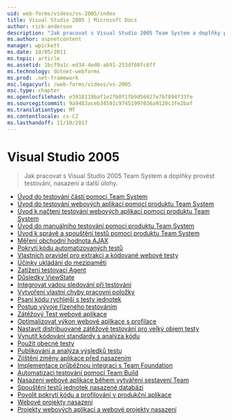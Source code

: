 ```yaml
---
uid: web-forms/videos/vs-2005/index
title: Visual Studio 2005 | Microsoft Docs
author: rick-anderson
description: "Jak pracovat s Visual Studio 2005 Team System a doplňky provést testování, nasazení a další úlohy."
ms.author: aspnetcontent
manager: wpickett
ms.date: 10/05/2011
ms.topic: article
ms.assetid: 1bcf9a1c-ed34-4ed0-ab91-253df08fc6ff
ms.technology: dotnet-webforms
ms.prod: .net-framework
msc.legacyurl: /web-forms/videos/vs-2005
msc.type: chapter
ms.openlocfilehash: e3918119baf1e2fb0f1fb9d56627e7b7894f33fe
ms.sourcegitcommit: 9a9483aceb34591c97451997036a9120c3fe2baf
ms.translationtype: MT
ms.contentlocale: cs-CZ
ms.lasthandoff: 11/10/2017
---
```

<a name="visual-studio-2005"></a>Visual Studio 2005
====================
> Jak pracovat s Visual Studio 2005 Team System a doplňky provést testování, nasazení a další úlohy.


- [Úvod do testování částí pomocí Team System](introduction-to-unit-testing-with-team-system.md)
- [Úvod do testování webových aplikací pomocí produktu Team System](introduction-to-testing-web-applications-with-team-system.md)
- [Úvod k načtení testování webových aplikací pomocí produktu Team System](introduction-to-load-testing-web-applications-with-team-system.md)
- [Úvod do manuálního testování pomocí produktu Team System](introduction-to-manual-testing-with-team-system.md)
- [Úvod k správě a spouštění testů pomocí produktu Team System](introduction-to-managing-and-running-tests-with-team-system.md)
- [Měření obchodní hodnota AJAX](measuring-the-business-value-of-ajax.md)
- [Pokrytí kódu automatizovaných testů](code-coverage-of-automated-tests.md)
- [Vlastních pravidel pro extrakci a kódované webové testy](custom-extraction-rules-and-coded-web-tests.md)
- [Účinky ukládání do mezipaměti](the-effects-of-caching.md)
- [Zatížení testovací Agent](using-the-load-test-agent.md)
- [Důsledky ViewState](the-effects-of-viewstate.md)
- [Integrovat vadou sledování při testování](how-do-i-integrate-defect-tracking-with-testing.md)
- [Vytvoření vlastní chyby pracovní položky](how-do-i-create-my-own-bug-work-item.md)
- [Psaní kódu rychlejší s testy jednotek](how-do-i-write-code-more-quickly-with-unit-tests.md)
- [Postup vývoje řízeného testováním](how-do-i-practice-test-driven-development.md)
- [Zátěžový Test webové aplikace](how-do-i-load-test-a-web-application.md)
- [Optimalizovat výkon webové aplikace s profilace](how-do-i-tune-web-application-performance-with-profiling.md)
- [Nastavit distribuované zátěžové testování pro velký objem testy](how-do-i-set-up-distributed-load-testing-for-high-volume-tests.md)
- [Vynutit kódování standardy s analýza kódu](how-do-i-enforce-coding-standards-with-code-analysis.md)
- [Použít obecné testy](how-do-i-use-generic-tests.md)
- [Publikování a analýza výsledků testu](how-do-i-publish-and-analyze-test-results.md)
- [Zjištění změny aplikace před nasazením](how-do-i-discover-application-changes-prior-to-deployment.md)
- [Implementace průběžnou integraci s Team Foundation](how-do-i-implement-continuous-integration-with-team-foundation.md)
- [Automatizaci testování pomocí Team Build](how-do-i-automate-testing-using-team-build.md)
- [Nasazení webové aplikace během vytváření sestavení Team](how-do-i-deploy-a-web-application-during-a-team-build.md)
- [Spouštění testů jednotek nasazené databázi](how-do-i-run-unit-tests-against-a-deployed-database.md)
- [Povolit pokrytí kódu a profilování v produkční aplikace](how-do-i-enable-code-coverage-and-profiling-in-production-applications.md)
- [Webové projekty nasazení](web-deployment-projects.md)
- [Projekty webových aplikací a webové projekty nasazení](web-application-projects-web-deployment-projects.md)
